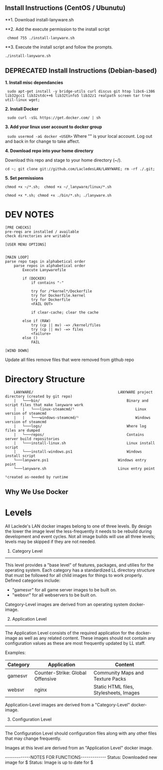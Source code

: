 Install Instructions (CentOS / Ubunutu)
---------------------------------------
**1. Download install-lanyware.sh

**2. Add the execute permission to the install script

` chmod 755 ./install-lanyware.sh`

**3. Execute the install script and follow the prompts.

` ./install-lanyware.sh `

DEPRECATED
Install Instructions (Debian-based)
-----------------------------------
**1. Install misc dependancies**

` sudo apt-get install -y bridge-utils curl discus git htop libc6-i386 lib32gcc1 lib32stdc++6 lib32tinfo5 lib32z1 realpath screen tar tree util-linux wget;`

**2. Install Docker**

` sudo curl -sSL https://get.docker.com/ | sh`

**3. Add your linux user account to docker group**

` sudo usermod -aG docker <USER>`
Where "<USER>" is your local account. Log out and back in for change to take affect.

**4. Download repo into your home directory**

Download this repo and stage to your home directory (~/).

`cd ~; git clone git://github.com/LacledesLAN/LANYWARE; rm -rf ./.git;`

**5. Set permissions**

`chmod +x ~/*.sh;  chmod +x ~/_lanyware/linux/*.sh`


`chmod +x *.sh; chmod +x ./bin/*.sh; ./lanyware.sh`


DEV NOTES
=========

<LANYWARE>

    [PRE CHECKS]
    pre-reqs are installed / available
    check directories are writable

    [USER MENU OPTIONS]
    
    
    [MAIN LOOP]
    parse repo tags in alphabetical order    
        parse repos in alphabetical order
            Execute Lanywarefile
            
            if (DOCKER)
                if contains "-"
            
                try for /*kernel*/Dockerfile
                try for Dockerfile.kernel
                try for Dockerfile
                <FAIL OUT>
                
                if clear-cache; clear the cache
            
            else if (RAW)
                try (cp || mv) -=> /kernel/files
                try (cp || mv) -=> files
                <failure>
            else ()
                FAIL

    [WIND DOWN]
    
    
<UPDATE>
    Update all files
    remove files that were removed from github repo


Directory Structure
===================
```
    LANYWARE/                                       LANYWARE project directory (created by git repo)
    |   └───bin/                                        Binary and script files that make lanyware work
    |   |   └───linux-steamcmd/¹                            Linux version of steamcmd
    |   |   └───windows-steamcmd/¹                          Windows version of steamcmd
    |   └───logs/                                       Where log files are dumped
    |   └───repos/                                      Contains server build repositories
    |   └───install-linux.sh                            Linux install script
    |   └───install-windows.ps1                         Windows install script
    └───lanyware.ps1                                Windows entry point
    └───lanyware.sh                                 Linux entry point

¹created as-needed by runtime
```


Why We Use Docker
-----------------

Levels
======
All Laclede's LAN docker images belong to one of three levels.  By design the lower the image level the less-frequently it needs to be rebuild during development and event cycles.  Not all image builds will use all three levels; levels may be skipped if they are not needed.

1. Category Level
-----------------
This level provides a "base level" of features, packages, and utilies for the operating system.  Each category has a standardized LL directory structure that must be followed for all child images for things to work properly. Defined categories include:

* "gamesvr" for all game server images to be built on.
* "websvr" for all webservers to be built on.

Category-Level images are derived from an operating system docker-image.

2. Application Level
---------------------
The Application Level consists of the required application for the docker-image as well as any related content. These images should not contain any configuration values as these are most frequently updated by LL staff.

Examples:

| Category | Application                      | Content                                |
|----------|----------------------------------|----------------------------------------|
| gamesvr  | Counter-Strike: Global Offensive | Community Maps and Texture Packs       |
| websvr   | nginx                            | Static HTML files, Stylesheets, Images |

Application-Level images are derived from a "Category-Level" docker-image.

3. Configuration Level
----------------------
The Configuration Level should configuration files along with any other files that may change frequently.


Images at this level are derived from an "Application Level" docker image.


-------------NOTES FOR FUNCTIONS-------------
Status: Downloaded new image for $
Status: Image is up to date for $
